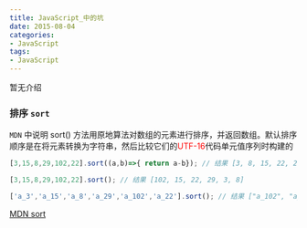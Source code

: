 ```yaml
---
title: JavaScript_中的坑
date: 2015-08-04
categories: 
- JavaScript
tags:
- JavaScript
---
```

暂无介绍

<!-- more -->

### 排序 `sort`

`MDN` 中说明
sort() 方法用原地算法对数组的元素进行排序，并返回数组。默认排序顺序是在将元素转换为字符串，然后比较它们的<font color="red">UTF-16</font>代码单元值序列时构建的 

```javascript
[3,15,8,29,102,22].sort((a,b)=>{ return a-b}); // 结果 [3, 8, 15, 22, 29, 102]

[3,15,8,29,102,22].sort(); // 结果 [102, 15, 22, 29, 3, 8]

['a_3','a_15','a_8','a_29','a_102','a_22'].sort(); // 结果 ["a_102", "a_15", "a_22", "a_29", "a_3", "a_8"]
```

 [MDN sort](https://developer.mozilla.org/zh-CN/docs/Web/JavaScript/Reference/Global_Objects/Array/sort "MDN sort")






























